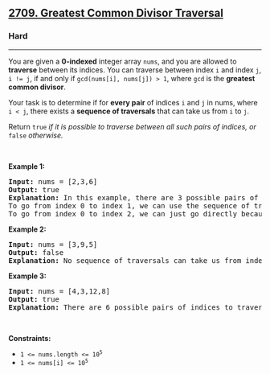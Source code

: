 <h2><a href="https://leetcode.com/problems/greatest-common-divisor-traversal/">2709. Greatest Common Divisor Traversal</a></h2><h3>Hard</h3><hr><div><p>You are given a <strong>0-indexed</strong> integer array <code>nums</code>, and you are allowed to <strong>traverse</strong> between its indices. You can traverse between index <code>i</code> and index <code>j</code>, <code>i != j</code>, if and only if <code>gcd(nums[i], nums[j]) &gt; 1</code>, where <code>gcd</code> is the <strong>greatest common divisor</strong>.</p>

<p>Your task is to determine if for <strong>every pair</strong> of indices <code>i</code> and <code>j</code> in nums, where <code>i &lt; j</code>, there exists a <strong>sequence of traversals</strong> that can take us from <code>i</code> to <code>j</code>.</p>

<p>Return <code>true</code><em> if it is possible to traverse between all such pairs of indices,</em><em> or </em><code>false</code><em> otherwise.</em></p>

<p gllrvcmrd="" axg4lvtw3="">&nbsp;</p>
<p><strong class="example">Example 1:</strong></p>

<pre><strong>Input:</strong> nums = [2,3,6]
<strong>Output:</strong> true
<strong>Explanation:</strong> In this example, there are 3 possible pairs of indices: (0, 1), (0, 2), and (1, 2).
To go from index 0 to index 1, we can use the sequence of traversals 0 -&gt; 2 -&gt; 1, where we move from index 0 to index 2 because gcd(nums[0], nums[2]) = gcd(2, 6) = 2 &gt; 1, and then move from index 2 to index 1 because gcd(nums[2], nums[1]) = gcd(6, 3) = 3 &gt; 1.
To go from index 0 to index 2, we can just go directly because gcd(nums[0], nums[2]) = gcd(2, 6) = 2 &gt; 1. Likewise, to go from index 1 to index 2, we can just go directly because gcd(nums[1], nums[2]) = gcd(3, 6) = 3 &gt; 1.
</pre>

<p><strong class="example">Example 2:</strong></p>

<pre><strong>Input:</strong> nums = [3,9,5]
<strong>Output:</strong> false
<strong>Explanation:</strong> No sequence of traversals can take us from index 0 to index 2 in this example. So, we return false.
</pre>

<p><strong class="example">Example 3:</strong></p>

<pre><strong>Input:</strong> nums = [4,3,12,8]
<strong>Output:</strong> true
<strong>Explanation:</strong> There are 6 possible pairs of indices to traverse between: (0, 1), (0, 2), (0, 3), (1, 2), (1, 3), and (2, 3). A valid sequence of traversals exists for each pair, so we return true.
</pre>

<p gllrvcmrd="" axg4lvtw3="">&nbsp;</p>
<p><strong>Constraints:</strong></p>

<ul>
	<li><code>1 &lt;= nums.length &lt;= 10<sup>5</sup></code></li>
	<li><code>1 &lt;= nums[i] &lt;= 10<sup>5</sup></code></li>
</ul>
</div>